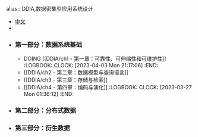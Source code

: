 alias:: DDIA,数据密集型应用系统设计

- [中文](https://github.com/Vonng/ddia/tree/master)
-
- ### 第一部分：数据系统基础
	- DOING [[DDIA/ch1 - 第一章：可靠性、可伸缩性和可维护性]]
	  :LOGBOOK:
	  CLOCK: [2023-04-03 Mon 21:17:06]
	  :END:
	- [[DDIA/ch2 - 第二章：数据模型与查询语言]]
	- [[DDIA/ch3 - 第三章：存储与检索]]
	- [[DDIA/ch4 - 第四章：编码与演化]]
	  :LOGBOOK:
	  CLOCK: [2023-03-27 Mon 01:36:12]
	  :END:
- ### 第二部分：分布式数据
- ### 第三部分：衍生数据
